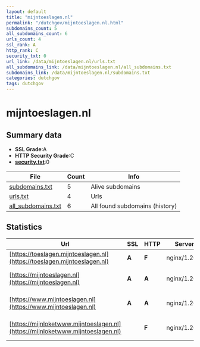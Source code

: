 ```yaml
---
layout: default
title: "mijntoeslagen.nl"
permalink: "/dutchgov/mijntoeslagen.nl.html"
subdomains_count: 5
all_subdomains_count: 6
urls_count: 4
ssl_rank: A
http_rank: C
security_txt: 0
url_link: /data/mijntoeslagen.nl/urls.txt
all_subdomains_link: /data/mijntoeslagen.nl/all_subdomains.txt
subdomains_link: /data/mijntoeslagen.nl/subdomains.txt
categories: dutchgov
tags: dutchgov
---
```



# mijntoeslagen.nl
## Summary data


 - **SSL Grade**:A
 - **HTTP Security Grade**:C
 - **[security.txt](https://www.digitaleoverheid.nl/nieuws/standaard-security-txt-nu-verplicht-voor-overheid/)**:0


| File       | Count | Info |
|------------|-------|------|
|[subdomains.txt](/DutchGovScope/data/mijntoeslagen.nl/subdomains.txt)|5|Alive subdomains|
|[urls.txt](/DutchGovScope/data/mijntoeslagen.nl/urls.txt)|4|Urls|
|[all_subdomains.txt](/DutchGovScope/data/mijntoeslagen.nl/all_subdomains.txt)|6|All found subdomains (history)|


## Statistics


| Url | SSL | HTTP | Server | Cookie | HSTS | CORS | CTO | CSP | XFO | XXP | RP |FP| Tech |Title |
|--------|-------|-------|------|------|------|------|------|------|------|------|------|------|------|------|
|[https://toeslagen.mijntoeslagen.nl](https://toeslagen.mijntoeslagen.nl)| **A**| **F**|nginx/1.26.1| | | | | | | | :white_check_mark: | |Nginx:1.26.1 PHP:8.1.29||
|[https://mijntoeslagen.nl](https://mijntoeslagen.nl)| **A**| **A**|nginx/1.26.1|:white_check_mark: |:white_check_mark: | | |:warning: | :white_check_mark: | :white_check_mark: | :white_check_mark: | |Nginx:1.26.1|301 Moved Perman...|
|[https://www.mijntoeslagen.nl](https://www.mijntoeslagen.nl)| **A**| **A**|nginx/1.26.1|:white_check_mark: |:white_check_mark: | | |:warning: | :white_check_mark: | :white_check_mark: | :white_check_mark: | |Nginx:1.26.1|301 Moved Perman...|
|[https://mijnloketwww.mijntoeslagen.nl](https://mijnloketwww.mijntoeslagen.nl)| | **F**|nginx/1.26.1| | | | | | | | :white_check_mark: | |Nginx:1.26.1|Hostnet: Uw dome...|

